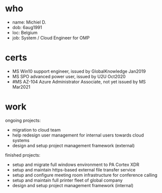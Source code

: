 # who
- name: Michiel D.
- dob: 6aug1991
- loc: Belgium
- job: System / Cloud Engineer for OMP

# certs
- MS Win10 support engineer, issued by GlobalKnowledge Jan2019
- MS SPO advanced power user, issued by U2U Oct2020
- #MS AZ-104 Azure Administrator Associate, not yet issued by MS Mar2021

# work
ongoing projects:
- migration to cloud team
- help redesign user management for internal users towards cloud systems
- design and setup project management framework (external)

finished projects:
- setup and migrate full windows environment to PA Cortex XDR
- setup and maintain https-based external file transfer service
- setup and configure meeting room infrastructure for conference calling
- setup and maintain full printer fleet of global company
- design and setup project management framework (internal)
